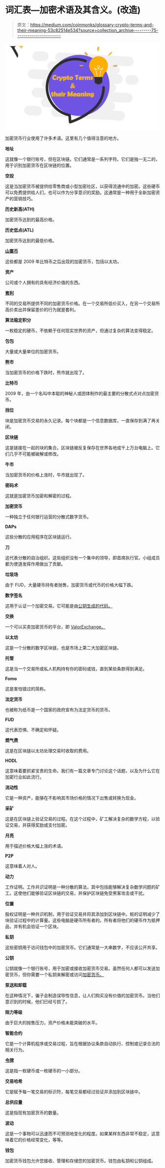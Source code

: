 # 词汇表—加密术语及其含义。(改造)

> 原文：<https://medium.com/coinmonks/glossary-crypto-terms-and-their-meaning-53c82514e534?source=collection_archive---------75----------------------->

![](img/cfb6c7a7668d60944c6a440ab334b8f9.png)

加密货币行业使用了许多术语。这里有几个值得注意的地方。

**地址**

这就像一个银行账号，但在区块链。它们通常是一系列字符。它们是独一无二的，用于识别加密货币在区块链的位置。

**空投**

这是当加密货币被提供给零售商或小型加密社区，以获得流通中的加密。这些硬币可以免费提供给人们，也可以作为分享意识的奖励。这通常是一种用于全新加密资产的营销技巧。

**历史新高(ATH)**

加密货币达到的最高价格。

**历史低点(ATL)**

加密货币达到的最低价格。

[**山寨币**](https://valorexchange.com/blog/post?slug=introduction-to-altcoins-for-beginners)

这些都是 2009 年比特币之后出现的加密货币，包括以太坊。

**资产**

公司或个人拥有的具有经济价值的东西。

[**套利**](https://valorexchange.com/blog/post?slug=how-to-start-gaining-from-crypto-arbitrage-trading-a-beginner-s-guide)

不同的交易所提供不同的加密货币价格。在一个交易所低价买入，在另一个交易所高价卖出并保留差价的行为就是套利。

**算法稳定积分**

一枚稳定的硬币，不依赖于任何现实世界的资产，但通过复杂的算法变得稳定。

**包包**

大量或大量单位的加密货币。

**熊市**

当加密货币的价格下跌时，熊市就出现了。

**比特币**

2009 年，由一个名叫中本聪的神秘人或团体制作的最主要的分散式点对点加密货币。

**挡位**

块是加密货币交易的永久记录。每个块都是一个信息数据库，一直保存到满了再关闭。

**区块链**

这是链接在一起的块的集合。区块链被反复保存在世界各地成千上万台电脑上。它们几乎不可能被破解或修改。

**牛市**

当加密货币的价格上涨时，牛市就出现了。

**密码术**

这就是加密货币加密和解密的过程。

**加密货币**

一种独立于任何银行运营的分散式数字货币。

**DAPs**

这些分散的应用程序在区块链运行。

**刀**

这代表分散的自治组织。这些组织没有一个集中的领导，即首席执行官。小组成员都为使道发挥作用做出了贡献。

**垃圾场**

由于 FUD，大量硬币持有者抛售，加密货币或代币的价格大幅下跌。

**数字签名**

这用于认证一个加密交易。它可能是由[公钥生成的代码。](https://valorexchange.com/blog/post?slug=what-are-public-and-private-keys-for-beginners)

**交换**

一个可以买卖加密货币的平台，即 [ValorExchange。](https://valorexchange.com/)

**以太坊**

这是一个分散的数字区块链，也是市场上第二大加密区块链。

**托管**

这是当一个交易所或私人机构持有你的密码或钱，直到某些条款得到满足。

**Fomo**

这是害怕错过的简称。

**法定货币**

也被称为纸币是一个国家的政府宣布为法定货币的货币。

**FUD**

这代表恐惧、不确定和怀疑。

**燃气费**

这是在区块链以太坊处理交易时收取的费用。

**HODL**

这意味着要抓紧宝贵的生命。我们有一篇文章专门讨论这个话题，以及为什么它在加密行业如此流行。

**流动性**

它是一种资产，能够在不影响其市场价格的情况下出售或转换为现金。

**采矿**

这是在区块链上验证交易的过程。在这个过程中，矿工解决复杂的数学方程，以验证交易，并获得奖励或支付加密。

**月亮**

用于描述价格大幅上涨的术语。

**P2P**

这意味着人对人。

**动力**

工作证明。工作共识证明是一种分散的算法，其中包括能够解决复杂数学问题的矿工。这使他们能够验证区块链的交易，并保护区块链免受黑客攻击或干扰。

**位置**

股权证明是一种共识机制，用于验证交易并将其添加到区块链中。桩的证明减少了块验证过程中的计算量。这些电脑是硬币所有者的。所有者将他们的硬币作为抵押品，并有机会验证一个区块。

**私钥**

这些密钥用于访问钱包中的加密货币。它们通常是一大串数字，不应该公开共享。

**公钥**

公钥就像一个银行账号，用于加密或接收加密货币交易。虽然任何人都可以发送加密货币，但你需要一个私钥来解密或访问[加密货币。](https://valorexchange.com/)

**泵送和卸载**

在这种情况下，骗子会制造误导性信息，让人们购买没有价值的加密货币。当他们意识到的时候，他们已经亏损了。

**阻力等级**

由于巨大的抛售压力，资产价格未能突破的水平。

**智能合约**

它是一个计算机程序或交易过程，旨在根据协议条款自动执行、控制或记录合法的相关行为。

[**令牌**](https://valorexchange.com/blog/post?slug=what-is-a-crypto-token-a-beginners-guide)

这是指一枚硬币或一枚硬币的一小部分。

**交易哈希**

它是赋予每一笔交易的标识符，每笔交易都经过验证并添加到区块链中。

**总供应量**

这是指现有加密货币的数量。

**波动**

这是一个事物可以迅速而不可预测地变化的程度。如果某样东西非常不稳定，这意味着它的价格经常变化，等等。

**钱包**

加密货币钱包允许您接收、管理和存储您的加密货币。钱包由私钥和公钥组成。
